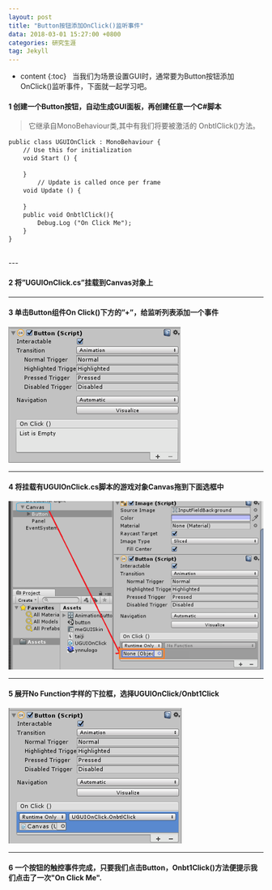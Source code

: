 ```yaml
---
layout: post
title: "Button按钮添加OnClick()监听事件"
data: 2018-03-01 15:27:00 +0800
categories: 研究生涯
tag: Jekyll
---
```

* content
{:toc}
 
当我们为场景设置GUI时，通常要为Button按钮添加OnClick()监听事件，下面就一起学习吧。
#### 1 创建一个Button按钮，自动生成GUI面板，再创建任意一个C#脚本
>它继承自MonoBehaviour类,其中有我们将要被激活的 OnbtlClick()方法。


    public class UGUIOnClick : MonoBehaviour {
	    // Use this for initialization
	    void Start () {
	        
	    }
	        // Update is called once per frame
	    void Update () {
	        
	    }
	    public void OnbtlClick(){
	        Debug.Log ("On Click Me");
	    }
    } 

<br>
---

#### 2 将”UGUIOnClick.cs”挂载到Canvas对象上<br>

---

#### 3 单击Button组件On Click()下方的”+”，给监听列表添加一个事件<br>
<img src="/_Photo/works/Button_OnClick2.png" alt="倪明小站">

---

#### 4 将挂载有UGUIOnClick.cs脚本的游戏对象Canvas拖到下面选框中<br>
<img src="/_Photo/works/Button_OnClick.png" alt="倪明小站">

---

#### 5 展开No Function字样的下拉框，选择UGUIOnClick/Onbt1Click<br>
<img src="/_Photo/works/Button_OnClick3.png" alt="倪明小站">

---


#### 6 一个按钮的触控事件完成，只要我们点击Button，Onbt1Click()方法便提示我们点击了一次"On Click Me".
